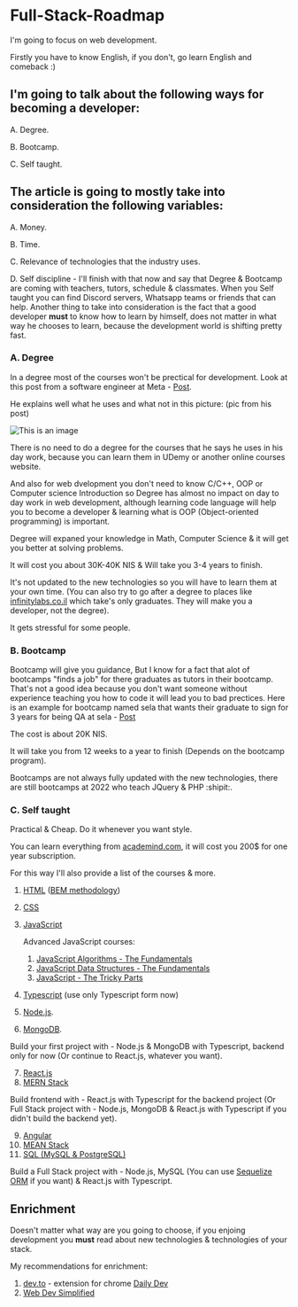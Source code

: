 # Full-Stack-Roadmap

I'm going to focus on web development.

Firstly you have to know English, if you don't, go learn English and comeback :)

## I'm going to talk about the following ways for becoming a developer:

  A. Degree.
  
  B. Bootcamp.
  
  C. Self taught.
  
## The article is going to mostly take into consideration the following variables: 

  A. Money.
  
  B. Time.
  
  C. Relevance of technologies that the industry uses.
  
  D. Self discipline - I'll finish with that now and say that Degree & Bootcamp are coming with teachers, tutors, schedule & classmates. When you Self taught you can find Discord servers, Whatsapp teams or friends that can help. Another thing to take into consideration is the fact that a good developer **must** to know how to learn by himself, does not matter in what way he chooses to learn, because the development world is shifting pretty fast.

  
### A. Degree
In a degree most of the courses won't be prectical for development. Look at this post from a software engineer at Meta - [Post](https://www.linkedin.com/posts/avi-lewis_%D7%94%D7%90%D7%9D-%D7%AA%D7%95%D7%90%D7%A8-%D7%91%D7%9E%D7%93%D7%A2%D7%99-%D7%9E%D7%97%D7%A9%D7%91-%D7%91%D7%90%D7%9E%D7%AA-%D7%A8%D7%9C%D7%95%D7%95%D7%A0%D7%98%D7%99-%D7%9C%D7%A2%D7%91%D7%95%D7%93%D7%AA-%D7%94%D7%99%D7%95%D7%9D-activity-6873009869566418944-rrTy/).

He explains well what he uses and what not in this picture: (pic from his post)

![This is an image](https://media-exp1.licdn.com/dms/image/C5622AQEnnatJPxjd3A/feedshare-shrink_800/0/1638653246384?e=1655337600&v=beta&t=VHvkO_ehK9pYCEPQO26MUW0oRqQStMiNI5PEgf8pydo)

There is no need to do a degree for the courses that he says he uses in his day work, because you can learn them in UDemy or another online courses website.

And also for web dvelopment you don't need to know C/C++, OOP or Computer science Introduction so Degree has almost no impact on day to day work in web development, although learning code language will help you to become a developer & learning what is OOP (Object-oriented programming) is important.
  
Degree will expaned your knowledge in Math, Computer Science & it will get you better at solving problems.

It will cost you about 30K-40K NIS & Will take you 3-4 years to finish.

It's not updated to the new technologies so you will have to learn them at your own time. (You can also try to go after a degree to places like [infinitylabs.co.il](https://infinitylabs.co.il/%D7%9E%D7%A1%D7%9C%D7%95%D7%9C%D7%99-%D7%94%D7%9B%D7%A9%D7%A8%D7%94/) which take's only graduates. They will make you a developer, not the degree).

It gets stressful for some people.
  
### B. Bootcamp
Bootcamp will give you guidance, But I know for a fact that alot of bootcamps "finds a job" for there graduates as tutors in their bootcamp.
That's not a good idea because you don't want someone without experience teaching you how to code it will lead you to bad prectices. Here is an example for bootcamp named sela that wants their graduate to sign for 3 years for being QA at sela - [Post](https://www.linkedin.com/posts/ronozery_%D7%90%D7%9E%D7%9C%D7%A7-%D7%A2%D7%91%D7%93%D7%95%D7%AA-%D7%91%D7%94%D7%99%D7%99%D7%98%D7%A7-2022-%D7%94%D7%A4%D7%A2%D7%9D-%D7%94%D7%AA%D7%A0%D7%94%D7%9C%D7%95%D7%AA-activity-6932987051160084480-Vq2A?utm_source=linkedin_share&utm_medium=android_app)

The cost is about 20K NIS.

It will take you from 12 weeks to a year to finish (Depends on the bootcamp program).

Bootcamps are not always fully updated with the new technologies, there are still bootcamps at 2022 who teach JQuery & PHP :shipit:.

### C. Self taught
Practical & Cheap. Do it whenever you want style.

You can learn everything from [academind.com](academind.com), it will cost you 200$ for one year subscription.

For this way I'll also provide a list of the courses & more.

1. [HTML](https://www.youtube.com/watch?v=hu-q2zYwEYs&list=PL4cUxeGkcC9ivBf_eKCPIAYXWzLlPAm6G) ([BEM methodology](https://en.bem.info/methodology/))
2. [CSS](https://www.udemy.com/course/css-the-complete-guide-incl-flexbox-grid-sass/)
3. [JavaScript](https://www.udemy.com/course/javascript-the-complete-guide-2020-beginner-advanced/)

      Advanced JavaScript courses:
      1. [JavaScript Algorithms - The Fundamentals](https://pro.academind.com/courses/enrolled/913203)
      2. [JavaScript Data Structures - The Fundamentals](https://pro.academind.com/courses/enrolled/1080300)
      3. [JavaScript - The Tricky Parts](https://pro.academind.com/courses/enrolled/805600)

5. [Typescript](https://www.udemy.com/course/understanding-typescript/) (use only Typescript form now)
6. [Node.js](https://www.udemy.com/course/nodejs-the-complete-guide/).
7. [MongoDB](https://www.udemy.com/course/mongodb-the-complete-developers-guide/).

Build your first project with - Node.js & MongoDB with Typescript, backend only for now (Or continue to React.js, whatever you want).

7. [React.js](https://www.udemy.com/course/react-the-complete-guide-incl-redux/)
8. [MERN Stack](https://www.udemy.com/course/react-nodejs-express-mongodb-the-mern-fullstack-guide/)

Build frontend with - React.js with Typescript for the backend project (Or Full Stack project with - Node.js, MongoDB & React.js with Typescript if you didn't build the backend yet).

9. [Angular](https://www.udemy.com/course/the-complete-guide-to-angular-2/)
10. [MEAN Stack](https://www.udemy.com/course/angular-2-and-nodejs-the-practical-guide/)
11. [SQL (MySQL & PostgreSQL)](https://www.udemy.com/course/sql-the-complete-developers-guide-mysql-postgresql/)

Build a Full Stack project with - Node.js, MySQL (You can use [Sequelize ORM](https://sequelize.org/) if you want) & React.js with Typescript.


## Enrichment

Doesn't matter what way are you going to choose, if you enjoing development you **must** read about new technologies & technologies of your stack.

My recommendations for enrichment:

1. [dev.to](https://dev.to/) - extension for chrome [Daily Dev](https://chrome.google.com/webstore/detail/dailydev-the-homepage-dev/jlmpjdjjbgclbocgajdjefcidcncaied)
2. [Web Dev Simplified](https://www.youtube.com/c/WebDevSimplified)

